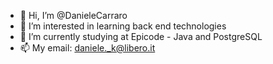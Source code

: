 - 👋 Hi, I’m @DanieleCarraro
- 👀 I’m interested in learning back end technologies
- 🌱 I’m currently studying at Epicode - Java and PostgreSQL
- 📫 My email: daniele._k@libero.it
